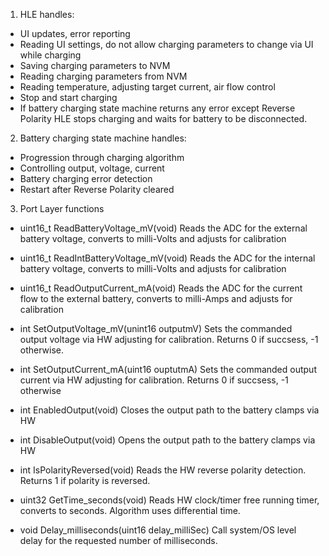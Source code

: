 
1) HLE handles:
- UI updates, error reporting
- Reading UI settings, do not allow charging parameters to change via UI while charging
- Saving charging parameters to NVM
- Reading charging parameters from NVM
- Reading temperature, adjusting target current, air flow control
- Stop and start charging
- If battery charging state machine returns any error except Reverse Polarity
  HLE stops charging and waits for battery to be disconnected.
  
2) Battery charging state machine handles:
- Progression through charging algorithm
- Controlling output, voltage, current
- Battery charging error detection
- Restart after Reverse Polarity cleared

3) Port Layer functions
- uint16_t ReadBatteryVoltage_mV(void)
  Reads the ADC for the external battery voltage, converts to milli-Volts and adjusts for calibration

- uint16_t ReadIntBatteryVoltage_mV(void)
  Reads the ADC for the internal battery voltage, converts to milli-Volts and adjusts for calibration
  
- uint16_t ReadOutputCurrent_mA(void)
  Reads the ADC for the current flow to the external battery, converts to milli-Amps and adjusts for calibration
  
- int SetOutputVoltage_mV(unint16 outputmV)
  Sets the commanded output voltage via HW adjusting for calibration.  Returns 0 if succsess, -1 otherwise.
  
- int SetOutputCurrent_mA(uint16 ouptutmA)
  Sets the commanded output current via HW adjusting for calibration.  Returns 0 if succsess, -1 otherwise

- int EnabledOutput(void)
  Closes the output path to the battery clamps via HW
  
- int DisableOutput(void)
  Opens the output path to the battery clamps via HW

- int IsPolarityReversed(void)
  Reads the HW reverse polarity detection.  Returns 1 if polarity is reversed.

- uint32 GetTime_seconds(void)
  Reads HW clock/timer free running timer, converts to seconds.
  Algorithm uses differential time.
  
- void Delay_milliseconds(uint16 delay_milliSec)
  Call system/OS level delay for the requested number of milliseconds.
  
